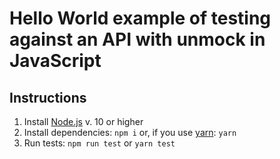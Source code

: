 # Hello World example of testing against an API with unmock in JavaScript

## Instructions

1. Install [Node.js](https://nodejs.org/en/) v. 10 or higher
1. Install dependencies: `npm i` or, if you use [yarn](https://yarnpkg.com/lang/en/): `yarn`
1. Run tests: `npm run test` or `yarn test`
